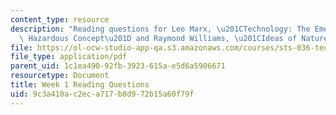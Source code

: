 ```yaml
---
content_type: resource
description: "Reading questions for Leo Marx, \u201CTechnology: The Emergence of a\
  \ Hazardous Concept\u201D and Raymond Williams, \u201CIdeas of Nature.\u201D"
file: https://ol-ocw-studio-app-qa.s3.amazonaws.com/courses/sts-036-technology-and-nature-in-american-history-spring-2008/9c3a410ac2eca717b8d972b15a60f79f_quest1.pdf
file_type: application/pdf
parent_uid: 1c1ea490-92fb-3923-615a-e5d6a5906671
resourcetype: Document
title: Week 1 Reading Questions
uid: 9c3a410a-c2ec-a717-b8d9-72b15a60f79f
---
```

